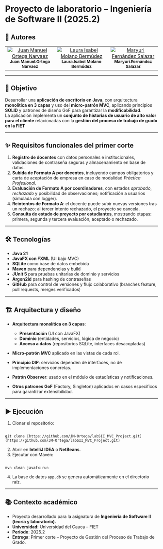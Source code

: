 # Proyecto de laboratorio – Ingeniería de Software II (2025.2)

## 👥 Autores

<div style="text-align: center;">
<table border="0" style="border:none;">
  <tr>
    <td align="center" style="border:none;">
      <a href="https://github.com/JM-Ortega">
        <img src="https://images.weserv.nl/?url=github.com/JM-Ortega.png&h=100&w=100&fit=cover&mask=circle" alt="Juan Manuel Ortega Narvaez"/>
        <br />
        <sub><b>Juan Manuel Ortega Narvaez</b></sub>
      </a>
    </td>
    <td align="center" style="border:none;">
      <a href="https://github.com/LauraMolano">
        <img src="https://images.weserv.nl/?url=github.com/LauraMolano.png&h=100&w=100&fit=cover&mask=circle" alt="Laura Isabel Molano Bermúdez"/>
        <br />
        <sub><b>Laura Isabel Molano Bermúdez</b></sub>
      </a>
    </td>
    <td align="center" style="border:none;">
      <a href="https://github.com/MaryuriFernandez">
        <img src="https://images.weserv.nl/?url=github.com/MaryuriFernandez.png&h=100&w=100&fit=cover&mask=circle" alt="Maryuri Fernández Salazar"/>
        <br />
        <sub><b>Maryuri Fernández Salazar</b></sub>
      </a>
    </td>
  </tr>
</table>
</div>

---

## 🎯 Objetivo

Desarrollar una **aplicación de escritorio en Java**, con arquitectura **monolítica en 3 capas** y uso del **micro-patrón MVC**, aplicando principios **SOLID** y patrones de diseño GoF para garantizar la **modificabilidad**.  
La aplicación implementa un **conjunto de historias de usuario de alto valor para el cliente** relacionadas con la **gestión del proceso de trabajo de grado en la FIET**

---

## ✨ Requisitos funcionales del primer corte

1. **Registro de docentes** con datos personales e institucionales, validaciones de contraseña seguras y almacenamiento en base de datos. 
2. **Subida de Formato A por docentes**, incluyendo campos obligatorios y carta de aceptación de empresa en caso de modalidad *Práctica Profesional*.  
3. **Evaluación de Formato A por coordinadores**, con estados *aprobado*, *rechazado* y posibilidad de observaciones; notificación a usuarios (simulada con logger).  
4. **Reintentos de Formato A**: el docente puede subir nuevas versiones tras un rechazo; al tercer intento rechazado, el proyecto se cancela.  
5. **Consulta de estado de proyecto por estudiantes**, mostrando etapas: primera, segunda y tercera evaluación, aceptado o rechazado. 

---

## 🛠 Tecnologías

- **Java 21**  
- **JavaFX con FXML** (UI bajo MVC)  
- **SQLite** como base de datos embebida  
- **Maven** para dependencias y build  
- **JUnit 5** para pruebas unitarias de dominio y servicios  
- **Argon2id** para hashing de contraseñas  
- **GitHub** para control de versiones y flujo colaborativo (branches feature, pull requests, merges verificados)  

---

## 🏗 Arquitectura y diseño

- **Arquitectura monolítica en 3 capas**:  
  - **Presentación** (UI con JavaFX)  
  - **Dominio** (entidades, servicios, lógica de negocio)  
  - **Acceso a datos** (repositorios SQLite, interfaces desacopladas)  

- **Micro-patrón MVC** aplicado en las vistas de cada rol.  
- **Principio DIP**: servicios dependen de interfaces, no de implementaciones concretas.  
- **Patrón Observer**: usado en el módulo de estadísticas y notificaciones.  
- **Otros patrones GoF** (Factory, Singleton) aplicados en casos específicos para garantizar extensibilidad.  

---

## ▶️ Ejecución

1. Clonar el repositorio:  
```

git clone [https://github.com/JM-Ortega/labSII_MVC_Project.git](https://github.com/JM-Ortega/labSII_MVC_Project.git)

```
2. Abrir en **IntelliJ IDEA** o **NetBeans**.  
3. Ejecutar con Maven:  
```

mvn clean javafx:run

```
4. La base de datos `app.db` se genera automáticamente en el directorio raíz.  

---

## 📚 Contexto académico

- Proyecto desarrollado para la asignatura de **Ingeniería de Software II (teoría y laboratorio).**
- **Universidad**: Universidad del Cauca – FIET  
- **Periodo**: 2025.2  
- **Entrega**: Primer corte – Proyecto de Gestión del Proceso de Trabajo de Grado.
